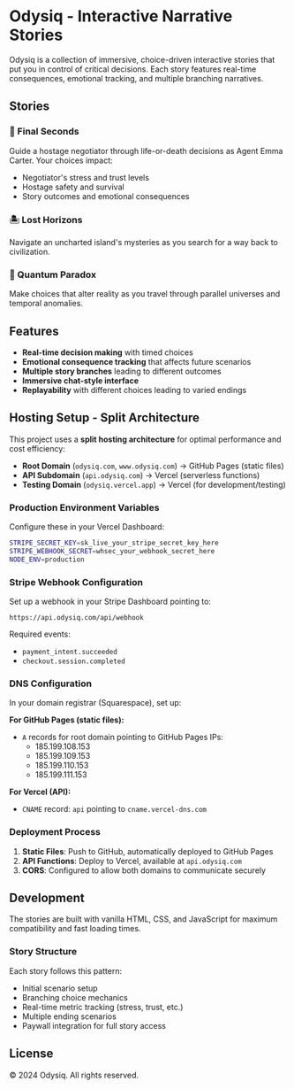 # Odysiq - Interactive Narrative Stories

Odysiq is a collection of immersive, choice-driven interactive stories that put you in control of critical decisions. Each story features real-time consequences, emotional tracking, and multiple branching narratives.

## Stories

### 🚨 Final Seconds
Guide a hostage negotiator through life-or-death decisions as Agent Emma Carter. Your choices impact:
- Negotiator's stress and trust levels
- Hostage safety and survival
- Story outcomes and emotional consequences

### 🏝️ Lost Horizons  
Navigate an uncharted island's mysteries as you search for a way back to civilization.

### 🌌 Quantum Paradox
Make choices that alter reality as you travel through parallel universes and temporal anomalies.

## Features

- **Real-time decision making** with timed choices
- **Emotional consequence tracking** that affects future scenarios  
- **Multiple story branches** leading to different outcomes
- **Immersive chat-style interface** 
- **Replayability** with different choices leading to varied endings

## Hosting Setup - Split Architecture

This project uses a **split hosting architecture** for optimal performance and cost efficiency:

- **Root Domain** (`odysiq.com`, `www.odysiq.com`) → GitHub Pages (static files)
- **API Subdomain** (`api.odysiq.com`) → Vercel (serverless functions)
- **Testing Domain** (`odysiq.vercel.app`) → Vercel (for development/testing)

### Production Environment Variables

Configure these in your Vercel Dashboard:

```bash
STRIPE_SECRET_KEY=sk_live_your_stripe_secret_key_here
STRIPE_WEBHOOK_SECRET=whsec_your_webhook_secret_here
NODE_ENV=production
```

### Stripe Webhook Configuration

Set up a webhook in your Stripe Dashboard pointing to:
```
https://api.odysiq.com/api/webhook
```

Required events:
- `payment_intent.succeeded`
- `checkout.session.completed`

### DNS Configuration

In your domain registrar (Squarespace), set up:

**For GitHub Pages (static files):**
- `A` records for root domain pointing to GitHub Pages IPs:
  - 185.199.108.153
  - 185.199.109.153
  - 185.199.110.153
  - 185.199.111.153

**For Vercel (API):**
- `CNAME` record: `api` pointing to `cname.vercel-dns.com`

### Deployment Process

1. **Static Files**: Push to GitHub, automatically deployed to GitHub Pages
2. **API Functions**: Deploy to Vercel, available at `api.odysiq.com`
3. **CORS**: Configured to allow both domains to communicate securely

## Development

The stories are built with vanilla HTML, CSS, and JavaScript for maximum compatibility and fast loading times.

### Story Structure

Each story follows this pattern:
- Initial scenario setup
- Branching choice mechanics  
- Real-time metric tracking (stress, trust, etc.)
- Multiple ending scenarios
- Paywall integration for full story access

## License

© 2024 Odysiq. All rights reserved. 